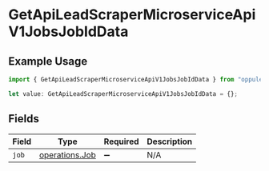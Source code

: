 # GetApiLeadScraperMicroserviceApiV1JobsJobIdData

## Example Usage

```typescript
import { GetApiLeadScraperMicroserviceApiV1JobsJobIdData } from "oppulence-backend-sdk/models/operations";

let value: GetApiLeadScraperMicroserviceApiV1JobsJobIdData = {};
```

## Fields

| Field                                            | Type                                             | Required                                         | Description                                      |
| ------------------------------------------------ | ------------------------------------------------ | ------------------------------------------------ | ------------------------------------------------ |
| `job`                                            | [operations.Job](../../models/operations/job.md) | :heavy_minus_sign:                               | N/A                                              |